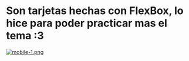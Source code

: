 # Son tarjetas hechas con FlexBox, lo hice para poder practicar mas el tema :3

[![mobile-1.png](https://i.postimg.cc/9FjfC47g/mobile-1.png)](https://postimg.cc/DmBhcw51)
